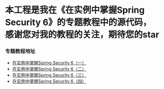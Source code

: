 # 本工程是我在《在实例中掌握Spring Security 6》的专题教程中的源代码，感谢您对我的教程的关注，期待您的star

### 专题教程地址

* [在实例中掌握Spring Security 6（一）](https://www.toutiao.com/article/7413941487107293759)
* [在实例中掌握Spring Security 6（二）](https://www.toutiao.com/article/7416640523122917951)
* [在实例中掌握Spring Security 6（三）](https://www.toutiao.com/article/7417666083886203426)
* [在实例中掌握Spring Security 6（四）](https://www.toutiao.com/article/7418425647128773161)